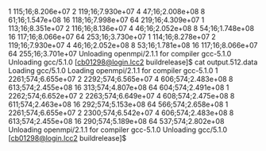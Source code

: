 1
115;16;8.206e+07
2
119;16;7.930e+07
4
47;16;2.008e+08
8
61;16;1.547e+08
16
118;16;7.998e+07
64
219;16;4.309e+07
1
113;16;8.351e+07
2
116;16;8.136e+07
4
46;16;2.052e+08
8
54;16;1.748e+08
16
117;16;8.066e+07
64
253;16;3.730e+07
1
114;16;8.278e+07
2
119;16;7.930e+07
4
46;16;2.052e+08
8
53;16;1.781e+08
16
117;16;8.066e+07
64
255;16;3.701e+07
  Unloading openmpi/2.1.1 for compiler gcc-5.1.0
  Unloading gcc/5.1.0
[cb01298@login.lcc2 buildrelease]$ cat output.512.data 
  Loading gcc/5.1.0
  Loading openmpi/2.1.1 for compiler gcc-5.1.0
1
2261;574;6.655e+07
2
2292;574;6.565e+07
4
606;574;2.483e+08
8
613;574;2.455e+08
16
313;574;4.807e+08
64
604;574;2.491e+08
1
2262;574;6.652e+07
2
2263;574;6.649e+07
4
608;574;2.475e+08
8
611;574;2.463e+08
16
292;574;5.153e+08
64
566;574;2.658e+08
1
2261;574;6.655e+07
2
2300;574;6.542e+07
4
606;574;2.483e+08
8
613;574;2.455e+08
16
290;574;5.189e+08
64
537;574;2.802e+08
  Unloading openmpi/2.1.1 for compiler gcc-5.1.0
  Unloading gcc/5.1.0
[cb01298@login.lcc2 buildrelease]$ 
